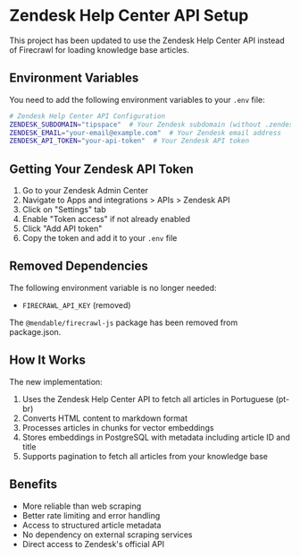 # Zendesk Help Center API Setup

This project has been updated to use the Zendesk Help Center API instead of Firecrawl for loading knowledge base articles.

## Environment Variables

You need to add the following environment variables to your `.env` file:

```bash
# Zendesk Help Center API Configuration
ZENDESK_SUBDOMAIN="tipspace"  # Your Zendesk subdomain (without .zendesk.com)
ZENDESK_EMAIL="your-email@example.com"  # Your Zendesk email address
ZENDESK_API_TOKEN="your-api-token"  # Your Zendesk API token
```

## Getting Your Zendesk API Token

1. Go to your Zendesk Admin Center
2. Navigate to Apps and integrations > APIs > Zendesk API
3. Click on "Settings" tab
4. Enable "Token access" if not already enabled
5. Click "Add API token"
6. Copy the token and add it to your `.env` file

## Removed Dependencies

The following environment variable is no longer needed:
- `FIRECRAWL_API_KEY` (removed)

The `@mendable/firecrawl-js` package has been removed from package.json.

## How It Works

The new implementation:
1. Uses the Zendesk Help Center API to fetch all articles in Portuguese (pt-br)
2. Converts HTML content to markdown format
3. Processes articles in chunks for vector embeddings
4. Stores embeddings in PostgreSQL with metadata including article ID and title
5. Supports pagination to fetch all articles from your knowledge base

## Benefits

- More reliable than web scraping
- Better rate limiting and error handling
- Access to structured article metadata
- No dependency on external scraping services
- Direct access to Zendesk's official API 
